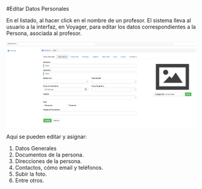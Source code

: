 #Editar Datos Personales

En el listado, al hacer click en el nombre de un profesor. El sistema lleva al usuario a la interfaz, en Voyager, para
editar los datos correspondientes a la Persona, asociada al profesor.

![Datos Personales](img/editar_datos_personales.png)

Aquí se pueden editar y asignar:

1. Datos Generales
2. Documentos de la persona.
3. Direcciones de la persona.
4. Contactos, cómo email y teléfonos.
5. Subir la foto.
6. Entre otros.


